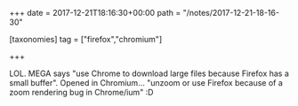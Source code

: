 +++
date = 2017-12-21T18:16:30+00:00
path = "/notes/2017-12-21-18-16-30"

[taxonomies]
tag = ["firefox","chromium"]

+++

LOL. MEGA says "use Chrome to download large files because Firefox has a small buffer". Opened in Chromium… "unzoom or use Firefox because of a zoom rendering bug in Chrome/ium" :D